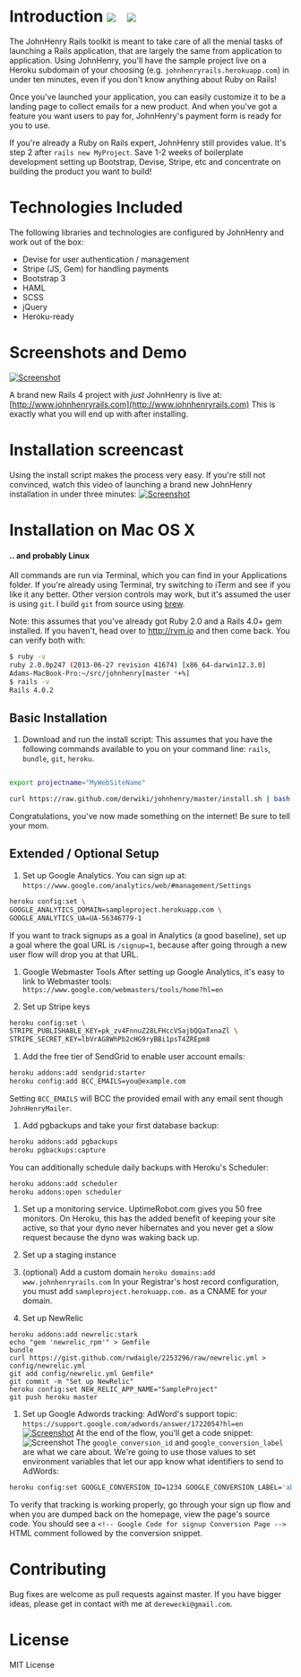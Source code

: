 # Introduction ![](https://travis-ci.org/derwiki/johnhenry.png) &nbsp; ![](https://codeclimate.com/github/derwiki/johnhenry.png)
The JohnHenry Rails toolkit is meant to take care of all the menial tasks of
launching a Rails application, that are largely the same from application to
application. Using JohnHenry, you'll have the sample project live on a Heroku
subdomain of your choosing (e.g. `johnhenryrails.herokuapp.com`) in under ten
minutes, even if you don't know anything about Ruby on Rails!

Once you've launched your application, you can easily customize it to be a
landing page to collect emails for a new product. And when you've got a feature
you want users to pay for, JohnHenry's payment form is ready for you to use.

If you're already a Ruby on Rails expert, JohnHenry still provides value. It's
step 2 after `rails new MyProject`. Save 1-2 weeks of boilerplate development
setting up Bootstrap, Devise, Stripe, etc and concentrate on building the
product you want to build!

# Technologies Included
The following libraries and technologies are configured by JohnHenry and
work out of the box:
- Devise for user authentication / management
- Stripe (JS, Gem) for handling payments
- Bootstrap 3
- HAML
- SCSS
- jQuery
- Heroku-ready

# Screenshots and Demo
[![Screenshot](https://raw.github.com/derwiki/johnhenry/master/screenshot-johnhenry.jpg)](http://www.johnhenryrails.com)

A brand new Rails 4 project with *just* JohnHenry is live at:
[http://www.johnhenryrails.com](http://www.johnhenryrails.com)
This is exactly what you will end up with after installing.

# Installation screencast
Using the install script makes the process very easy. If you're still not
convinced, watch this video of launching a brand new JohnHenry installation
in under three minutes:
[![Screenshot](https://raw.github.com/derwiki/johnhenry/master/youtube-johnhenry-installation.jpg)](http://www.youtube.com/watch?v=CkjvOgzmC1M)

# Installation on Mac OS X
#### .. and probably Linux
All commands are run via Terminal, which you can find in your
Applications folder. If you're already using Terminal, try switching to iTerm
and see if you like it any better. Other version controls may work, but it's
assumed the user is using `git`. I build `git` from source using
[brew](http://brew.sh/).

Note: this assumes that you've already got Ruby 2.0 and a Rails 4.0+ gem
installed. If you haven't, head over to http://rvm.io and then come back. You
can verify both with:

```bash
$ ruby -v
ruby 2.0.0p247 (2013-06-27 revision 41674) [x86_64-darwin12.3.0]
Adams-MacBook-Pro:~/src/johnhenry[master *+%]
$ rails -v
Rails 4.0.2
```

## Basic Installation
1. Download and run the install script:
This assumes that you have the following commands available to you on your
command line: `rails`, `bundle`, `git`, `heroku`.
```bash

export projectname="MyWebSiteName"

curl https://raw.github.com/derwiki/johnhenry/master/install.sh | bash -
```
Congratulations, you've now made something on the internet! Be sure to tell
your mom.

## Extended / Optional Setup
1. Set up Google Analytics. You can sign up at:
`https://www.google.com/analytics/web/#management/Settings`

```bash
heroku config:set \
GOOGLE_ANALYTICS_DOMAIN=sampleproject.herokuapp.com \
GOOGLE_ANALYTICS_UA=UA-56346779-1
```
If you want to track signups as a goal in Analytics (a good baseline), set up
a goal where the goal URL is `/signup=1`, because after going through a new
user flow will drop you at that URL.

1. Google Webmaster Tools
After setting up Google Analytics, it's easy to link to Webmaster tools:
`https://www.google.com/webmasters/tools/home?hl=en`

1. Set up Stripe keys
```bash
heroku config:set \
STRIPE_PUBLISHABLE_KEY=pk_zv4FnnuZ28LFHccVSajbQQaTxnaZl \
STRIPE_SECRET_KEY=lbVrAG8WhPb2cHG9ryBBi1psT4ZREpm8
```

1. Add the free tier of SendGrid to enable user account emails:
```bash
heroku addons:add sendgrid:starter
heroku config:add BCC_EMAILS=you@example.com
```
Setting `BCC_EMAILS` will BCC the provided email with any email sent though
`JohnHenryMailer`.

1. Add pgbackups and take your first database backup:
```bash
heroku addons:add pgbackups
heroku pgbackups:capture
```
You can additionally schedule daily backups with Heroku's Scheduler:
```bash
heroku addons:add scheduler
heroku addons:open scheduler
```

1. Set up a monitoring service. UptimeRobot.com gives you 50 free monitors.
   On Heroku, this has the added benefit of keeping your site active, so that
   your dyno never hibernates and you never get a slow request because the dyno
   was waking back up.

1. Set up a staging instance

1. (optional) Add a custom domain
`heroku domains:add www.johnhenryrails.com`
In your Registrar's host record configuration, you must add
`sampleproject.herokuapp.com.` as a CNAME for your domain.

1. Set up NewRelic
```
heroku addons:add newrelic:stark
echo "gem 'newrelic_rpm'" > Gemfile
bundle
curl https://gist.github.com/rwdaigle/2253296/raw/newrelic.yml > config/newrelic.yml
git add config/newrelic.yml Gemfile*
git commit -m "Set up NewRelic"
heroku config:set NEW_RELIC_APP_NAME="SampleProject"
git push heroku master
```

1. Set up Google Adwords tracking:
AdWord's support topic: `https://support.google.com/adwords/answer/1722054?hl=en`
[![Screenshot](https://raw.github.com/derwiki/johnhenry/master/gaw-setup-conversion-tracking.jpg)](https://support.google.com/adwords/answer/1722054?hl=en)
At the end of the flow, you'll get a code snippet:
![Screenshot](https://raw.github.com/derwiki/johnhenry/master/gaw-conversion-tracking.jpg)
The `google_conversion_id` and `google_conversion_label` are what we care about.
We're going to use those values to set environment variables that let our app
know what identifiers to send to AdWords:

```bash
heroku config:set GOOGLE_CONVERSION_ID=1234 GOOGLE_CONVERSION_LABEL='abc'
```

To verify that tracking is working properly, go through your sign up flow and
when you are dumped back on the homepage, view the page's source code. You
should see a `<!-- Google Code for signup Conversion Page -->` HTML comment
followed by the conversion snippet.

# Contributing
Bug fixes are welcome as pull requests against master. If you have bigger ideas,
please get in contact with me at `derewecki@gmail.com`.

# License
MIT License
